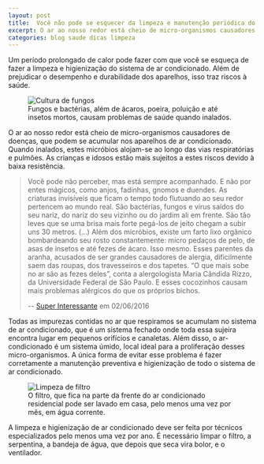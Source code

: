 ```yaml
---
layout: post
title:  Você não pode se esquecer da limpeza e manutenção periódica do ar-condicionado
excerpt: O ar ao nosso redor está cheio de micro-organismos causadores de doenças, que podem se acumular nos aparelhos de ar condicionado. Estes micróbios, como fungos e bactérias, além de ácaros, poeira, poluição e até insetos mortos, causam problemas de saúde quando inalados, alojando-se ao longo das vias respiratórias e pulmões.
categories: blog saude dicas limpeza
---
```


Um período prolongado de calor pode fazer com que você se esqueça de fazer a limpeza e higienização do sistema de ar condicionado. Além de prejudicar o desempenho e durabilidade dos aparelhos, isso traz riscos à saúde.

<figure class="grid">
    <div class="cell _nospace">
        <img src="https://c2.staticflickr.com/8/7388/27146501680_c6113c6494_o.jpg" alt="Cultura de fungos">
    </div>
    <figcaption class="cell">Fungos e bactérias, além de ácaros, poeira, poluição e até insetos mortos, causam problemas de saúde quando inalados.</figcaption>
</figure>

O ar ao nosso redor está cheio de micro-organismos causadores de doenças, que podem se acumular nos aparelhos de ar condicionado. Quando inalados, estes micróbios alojam-se ao longo das vias respiratórias e pulmões. As crianças e idosos estão mais sujeitos a estes riscos devido à baixa resistência.

> Você pode não perceber, mas está sempre acompanhado. E não por entes mágicos, como anjos, fadinhas, gnomos e duendes. As criaturas invisíveis que ficam o tempo todo flutuando ao seu redor pertencem ao mundo real. São bactérias, fungos e vírus saídos do seu nariz, do nariz do seu vizinho ou do jardim ali em frente. São tão leves que se uma brisa mais forte pegá-los de jeito chegam a subir uns 30 metros. (...) Além dos micróbios, existe um farto lixo orgânico bombardeando seu rosto constantemente: micro pedaços de pelo, de asas de insetos e até fezes de ácaro. Isso mesmo. Esses parentes da aranha, acusados de ser grandes causadores de alergia, dificilmente saem das roupas, dos travesseiros e dos tapetes. “O que mais sobe no ar são as fezes deles”, conta a alergologista Maria Cândida Rizzo, da Universidade Federal de São Paulo. E esses cocozinhos causam mais problemas alérgicos do que os próprios bichos.
> 
> -- [Super Interessante](http://super.abril.com.br/ciencia/microorganismos-o-incrivel-zoo-do-ar) em 02/06/2016

Todas as impurezas contidas no ar que respiramos se acumulam no sistema de ar condicionado, que é um sistema fechado onde toda essa sujeira encontra lugar em pequenos orifícios e canaletas. Além disso, o ar-condicionado é um sistema úmido, local ideal para a proliferação desses micro-organismos. A única forma de evitar esse problema é fazer corretamente a manutenção preventiva e higienização de todo o sistema de ar condicionado.

<figure class="grid">
    <div class="cell _nospace">
        <img src="https://c2.staticflickr.com/8/7677/27422564365_76f7036188_c.jpg" alt="Limpeza de filtro">
    </div>
    <figcaption class="cell">O filtro, que fica na parte da frente do ar condicionado residencial pode ser lavado em casa, pelo menos uma vez por mês, em água corrente.</figcaption>
</figure>

A limpeza e higienização de ar condicionado deve ser feita por técnicos especializados pelo menos uma vez por ano. É necessário limpar o filtro, a serpentina, a bandeja de água, que depois que seca vira bolor, e o ventilador.

